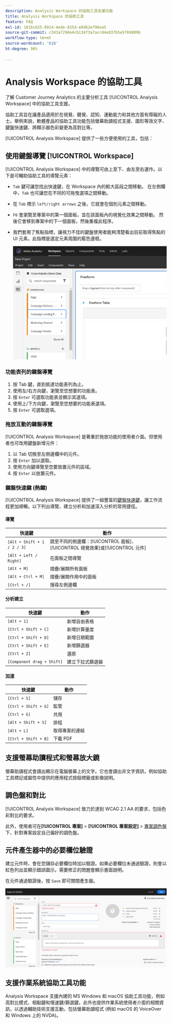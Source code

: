 ```yaml
---
description: Analysis Workspace 的協助工具支援功能
title: Analysis Workspace 的協助工具
feature: FAQ
exl-id: 1616c625-8914-4ede-815d-e8d62e796ea5
source-git-commit: c343a729de4cb13473a7acc04e837b5e5f69809b
workflow-type: tm+mt
source-wordcount: '618'
ht-degree: 96%

---
```


# Analysis Workspace 的協助工具

了解 Customer Journey Analytics 的主要分析工具 [!UICONTROL Analysis Workspace] 中的協助工具支援。

協助工具旨在讓產品適用於在視覺、聽覺、認知、運動能力和其他方面有障礙的人士。舉例來說，軟體產品的協助工具功能包括螢幕助讀程式支援、圖形等效文字、鍵盤快速鍵、將顯示器色彩變更為高對比等。

[!UICONTROL Analysis Workspace] 提供了一些方便使用的工具，包括：

## 使用鍵盤導覽 [!UICONTROL Workspace]

[!UICONTROL Analysis Workspace] 中的導覽可由上至下、由左至右運作。以下是可輔助協助工具的導覽元素：

* `Tab` 鍵可讓您找出快速鍵，在 Workspace 內的較大區段之間移動。 在左側欄中，`Tab` 也可讓您在不同的可拖曳選項之間移動。
* 在 `Tab` 標示 `left/right arrows` 之後，它就會在個別元素之間移動。
* `F6` 會瀏覽至專案中的第一個面板，並在該面板內的視覺化效果之間移動。 然後它會移到專案中的下一個面板，然後重複此程序。
* 我們套用了焦點指標，讓視力不佳的鍵盤使用者能夠清楚看出目前取得焦點的 UI 元素。此指標是選定元素周圍的藍色邊框。

  ![自由表格，顯示自由表格周圍藍色邊框的焦點指標。](assets/focus-indicator.png)

### 功能表列的鍵盤導覽

1. 按 Tab 鍵，直到抵達功能表列為止。
1. 使用左/右方向鍵，瀏覽至您想要的功能表。
1. 按 `Enter` 可選取功能表並顯示其選項。
1. 使用上/下方向鍵，瀏覽至您想要的功能表選項。
1. 按 `Enter` 可選取選項。

### 拖放互動的鍵盤導覽

[!UICONTROL Analysis Workspace] 是著重於拖放功能的使用者介面。但使用者也可改用鍵盤新增元件：

1. 以 Tab 切換至左側邊欄中的元件。
1. 按 `Enter` 加以選取。
1. 使用方向鍵導覽至您要放置元件的區域。
1. 按 `Enter` 以放置元件。

### 鍵盤快速鍵 (熱鍵)

[!UICONTROL Analysis Workspace] 提供了一組豐富的[鍵盤快速鍵](https://experienceleague.adobe.com/docs/analytics/analyze/analysis-workspace/build-workspace-project/fa-shortcut-keys.html?lang=zh-Hant)，讓工作流程更加順暢。以下列出導覽、建立分析和加速深入分析的常用捷徑。

#### 導覽

| 快速鍵 | 動作 |
| --- | --- |
| `[Alt + Shift + 1 / 2 / 3]` | 跳至不同的側邊欄：[!UICONTROL 面板]、[!UICONTROL 視覺效果]或[!UICONTROL 元件] |
| `[Alt + Left / Right]` | 在面板之間導覽 |
| `[Alt + M]` | 摺疊/展開所有面板 |
| `[Alt + Ctrl + M]` | 摺疊/展開作用中的面板 |
| `[Ctrl + /]` | 搜尋左側邊欄 |

#### 分析建立

| 快速鍵 | 動作 |
| --- | --- |
| `[Alt + 1]` | 新增自由表格 |
| `[Ctrl + Shift + C]` | 新增計算量度 |
| `[Ctrl + Shift + D]` | 新增日期範圍 |
| `[Ctrl + Shift + E]` | 新增篩選器 |
| `[Ctrl + Z]` | 還原 |
| `[Component drag + Shift]` | 建立下拉式篩選器 |

#### 加速

| 快速鍵 | 動作 |
| --- | --- |
| `[Ctrl + S]` | 儲存 |
| `[Ctrl + Shift + G]` | 監管 |
| `[Ctrl + G]` | 共用 |
| `[Alt + Shift + S]` | 排程 |
| `[Alt + L]` | 取得專案的連結 |
| `[Ctrl + Shift + B]` | 下載 PDF |

## 支援螢幕助讀程式和螢幕放大鏡

螢幕助讀程式會讀出顯示在電腦螢幕上的文字。它也會讀出非文字資訊，例如協助工具標記或屬性中提供的應用程式按鈕標籤或影像說明。

## 調色盤和對比

[!UICONTROL Analysis Workspace] 致力於達到 WCAG 2.1 AA 的要求，包括色彩對比的要求。

此外，使用者可在&#x200B;**[!UICONTROL 專案]** > **[!UICONTROL 專案設定]** > [專案調色盤](https://experienceleague.adobe.com/docs/analytics/analyze/analysis-workspace/build-workspace-project/color-palettes.html?lang=zh-Hant)下，針對專案設定自己偏好的調色盤。

## 元件產生器中的必要欄位驗證

建立元件時，會在您儲存必要欄位時加以驗證。如果必要欄位未通過驗證，則會以紅色列出並顯示錯誤圖示。需要修正的問題會顯示書面說明。

在元件通過驗證後，按 `Save` 即可關閉產生器。

![區段產生器和錯誤驗證指標。](assets/error-validation.png)

## 支援作業系統協助工具功能

Analysis Workspace 支援內建的 MS Windows 和 macOS 協助工具功能，例如高對比模式、相黏鍵和慢速鍵/篩選鍵。此外也提供作業系統使用者介面的相關資訊，以透過輔助技術支援互動，包括螢幕助讀程式 (例如 macOS 的 VoiceOver 和 Windows 上的 NVDA)。
